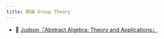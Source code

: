 ```yaml
---
title: 群論 Group Theory
---
```


* 📘 [Judson『Abstract Algebra: Theory and Applications』](https://scholarworks.sfasu.edu/ebooks/23/)